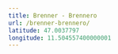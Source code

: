 ```yaml
---
title: Brenner - Brennero
url: /brenner-brennero/
latitude: 47.0037797
longitude: 11.504557400000001
---
```

